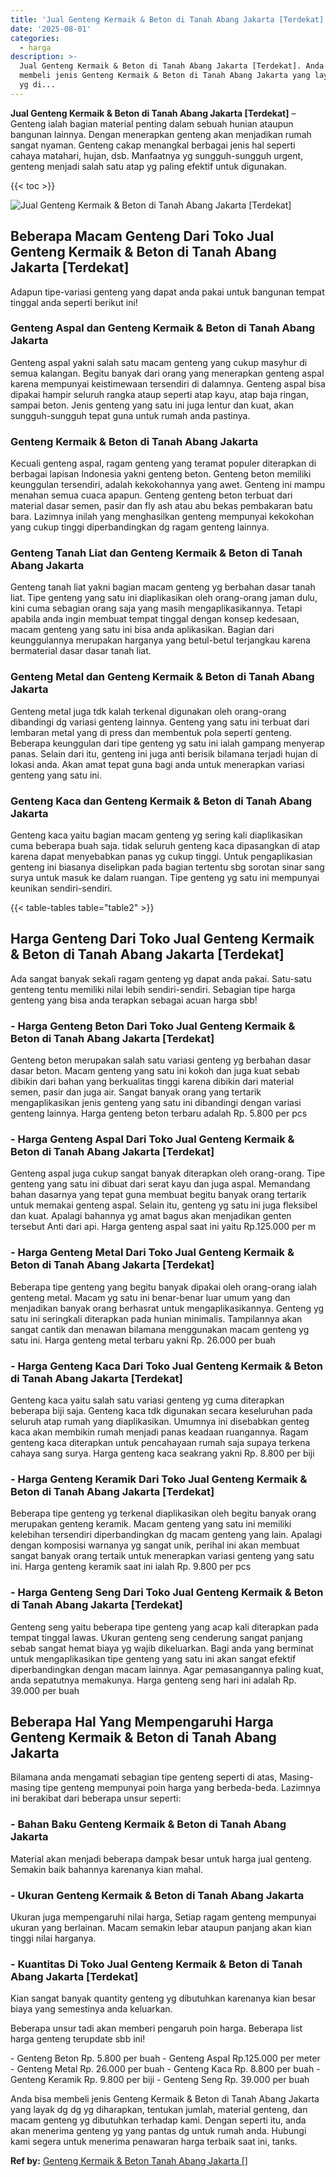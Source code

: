 ```yaml
---
title: 'Jual Genteng Kermaik & Beton di Tanah Abang Jakarta [Terdekat]'
date: '2025-08-01'
categories:
  - harga
description: >-
  Jual Genteng Kermaik & Beton di Tanah Abang Jakarta [Terdekat]. Anda bisa
  membeli jenis Genteng Kermaik & Beton di Tanah Abang Jakarta yang layak dg dg
  yg di...
---
```


**Jual Genteng Kermaik & Beton di Tanah Abang Jakarta \[Terdekat\]** – Genteng ialah bagian material penting dalam sebuah hunian ataupun bangunan lainnya. Dengan menerapkan genteng akan menjadikan rumah sangat nyaman. Genteng cakap menangkal berbagai jenis hal seperti cahaya matahari, hujan, dsb. Manfaatnya yg sungguh-sungguh urgent, genteng menjadi salah satu atap yg paling efektif untuk digunakan.

{{< toc >}}

![Jual Genteng Kermaik & Beton di Tanah Abang Jakarta [Terdekat]](/images/genteng-minimalis-murah23.png)

## Beberapa Macam Genteng Dari Toko Jual Genteng Kermaik & Beton di Tanah Abang Jakarta \[Terdekat\]

Adapun tipe-variasi genteng yang dapat anda pakai untuk bangunan tempat tinggal anda seperti berikut ini!

### Genteng Aspal dan Genteng Kermaik & Beton di Tanah Abang Jakarta

Genteng aspal yakni salah satu macam genteng yang cukup masyhur di semua kalangan. Begitu banyak dari orang yang menerapkan genteng aspal karena mempunyai keistimewaan tersendiri di dalamnya. Genteng aspal bisa dipakai hampir seluruh rangka ataup seperti atap kayu, atap baja ringan, sampai beton. Jenis genteng yang satu ini juga lentur dan kuat, akan sungguh-sungguh tepat guna untuk rumah anda pastinya.

### Genteng Kermaik & Beton di Tanah Abang Jakarta

Kecuali genteng aspal, ragam genteng yang teramat populer diterapkan di berbagai lapisan Indonesia yakni genteng beton. Genteng beton memiliki keunggulan tersendiri, adalah kekokohannya yang awet. Genteng ini mampu menahan semua cuaca apapun. Genteng genteng beton terbuat dari material dasar semen, pasir dan fly ash atau abu bekas pembakaran batu bara. Lazimnya inilah yang menghasilkan genteng mempunyai kekokohan yang cukup tinggi diperbandingkan dg ragam genteng lainnya.

### Genteng Tanah Liat dan Genteng Kermaik & Beton di Tanah Abang Jakarta

Genteng tanah liat yakni bagian macam genteng yg berbahan dasar tanah liat. Tipe genteng yang satu ini diaplikasikan oleh orang-orang jaman dulu, kini cuma sebagian orang saja yang masih mengaplikasikannya. Tetapi apabila anda ingin membuat tempat tinggal dengan konsep kedesaan, macam genteng yang satu ini bisa anda aplikasikan. Bagian dari keunggulannya merupakan harganya yang betul-betul terjangkau karena bermaterial dasar dasar tanah liat.

### Genteng Metal dan Genteng Kermaik & Beton di Tanah Abang Jakarta

Genteng metal juga tdk kalah terkenal digunakan oleh orang-orang dibandingi dg variasi genteng lainnya. Genteng yang satu ini terbuat dari lembaran metal yang di press dan membentuk pola seperti genteng. Beberapa keunggulan dari tipe genteng yg satu ini ialah gampang menyerap panas. Selain dari itu, genteng ini juga anti berisik bilamana terjadi hujan di lokasi anda. Akan amat tepat guna bagi anda untuk menerapkan variasi genteng yang satu ini.

### Genteng Kaca dan Genteng Kermaik & Beton di Tanah Abang Jakarta

Genteng kaca yaitu bagian macam genteng yg sering kali diaplikasikan cuma beberapa buah saja. tidak seluruh genteng kaca dipasangkan di atap karena dapat menyebabkan panas yg cukup tinggi. Untuk pengaplikasian genteng ini biasanya diselipkan pada bagian tertentu sbg sorotan sinar sang surya untuk masuk ke dalam ruangan. Tipe genteng yg satu ini mempunyai keunikan sendiri-sendiri.

{{< table-tables table="table2" >}}

## Harga Genteng Dari Toko Jual Genteng Kermaik & Beton di Tanah Abang Jakarta \[Terdekat\]

Ada sangat banyak sekali ragam genteng yg dapat anda pakai. Satu-satu genteng tentu memiliki nilai lebih sendiri-sendiri. Sebagian tipe harga genteng yang bisa anda terapkan sebagai acuan harga sbb!

### \- Harga Genteng Beton Dari Toko Jual Genteng Kermaik & Beton di Tanah Abang Jakarta \[Terdekat\]

Genteng beton merupakan salah satu variasi genteng yg berbahan dasar dasar beton. Macam genteng yang satu ini kokoh dan juga kuat sebab dibikin dari bahan yang berkualitas tinggi karena dibikin dari material semen, pasir dan juga air. Sangat banyak orang yang tertarik mengaplikasikan jenis genteng yang satu ini dibandingi dengan variasi genteng lainnya. Harga genteng beton terbaru adalah Rp. 5.800 per pcs

### \- Harga Genteng Aspal Dari Toko Jual Genteng Kermaik & Beton di Tanah Abang Jakarta \[Terdekat\]

Genteng aspal juga cukup sangat banyak diterapkan oleh orang-orang. Tipe genteng yang satu ini dibuat dari serat kayu dan juga aspal. Memandang bahan dasarnya yang tepat guna membuat begitu banyak orang tertarik untuk memakai genteng aspal. Selain itu, genteng yg satu ini juga fleksibel dan kuat. Apalagi bahannya yg amat bagus akan menjadikan genten tersebut Anti dari api. Harga genteng aspal saat ini yaitu Rp.125.000 per m

### \- Harga Genteng Metal Dari Toko Jual Genteng Kermaik & Beton di Tanah Abang Jakarta \[Terdekat\]

Beberapa tipe genteng yang begitu banyak dipakai oleh orang-orang ialah genteng metal. Macam yg satu ini benar-benar luar umum yang dan menjadikan banyak orang berhasrat untuk mengaplikasikannya. Genteng yg satu ini seringkali diterapkan pada hunian minimalis. Tampilannya akan sangat cantik dan menawan bilamana menggunakan macam genteng yg satu ini. Harga genteng metal terbaru yakni Rp. 26.000 per buah

### \- Harga Genteng Kaca Dari Toko Jual Genteng Kermaik & Beton di Tanah Abang Jakarta \[Terdekat\]

Genteng kaca yaitu salah satu variasi genteng yg cuma diterapkan beberapa biji saja. Genteng kaca tdk digunakan secara keseluruhan pada seluruh atap rumah yang diaplikasikan. Umumnya ini disebabkan genteg kaca akan membikin rumah menjadi panas keadaan ruangannya. Ragam genteng kaca diterapkan untuk pencahayaan rumah saja supaya terkena cahaya sang surya. Harga genteng kaca seakrang yakni Rp. 8.800 per biji

### \- Harga Genteng Keramik Dari Toko Jual Genteng Kermaik & Beton di Tanah Abang Jakarta \[Terdekat\]

Beberapa tipe genteng yg terkenal diaplikasikan oleh begitu banyak orang merupakan genteng keramik. Macam genteng yang satu ini memiliki kelebihan tersendiri diperbandingkan dg macam genteng yang lain. Apalagi dengan komposisi warnanya yg sangat unik, perihal ini akan membuat sangat banyak orang tertaik untuk menerapkan variasi genteng yang satu ini. Harga genteng keramik saat ini ialah Rp. 9.800 per pcs

### \- Harga Genteng Seng Dari Toko Jual Genteng Kermaik & Beton di Tanah Abang Jakarta \[Terdekat\]

Genteng seng yaitu beberapa tipe genteng yang acap kali diterapkan pada tempat tinggal lawas. Ukuran genteng seng cenderung sangat panjang sebab sangat hemat biaya yg wajib dikeluarkan. Bagi anda yang berminat untuk mengaplikasikan tipe genteng yang satu ini akan sangat efektif diperbandingkan dengan macam lainnya. Agar pemasangannya paling kuat, anda sepatutnya memakunya. Harga genteng seng hari ini adalah Rp. 39.000 per buah

## Beberapa Hal Yang Mempengaruhi Harga Genteng Kermaik & Beton di Tanah Abang Jakarta

Bilamana anda mengamati sebagian tipe genteng seperti di atas, Masing-masing tipe genteng mempunyai poin harga yang berbeda-beda. Lazimnya ini berakibat dari beberapa unsur seperti:

### \- Bahan Baku Genteng Kermaik & Beton di Tanah Abang Jakarta

Material akan menjadi beberapa dampak besar untuk harga jual genteng. Semakin baik bahannya karenanya kian mahal.

### \- Ukuran Genteng Kermaik & Beton di Tanah Abang Jakarta

Ukuran juga mempengaruhi nilai harga, Setiap ragam genteng mempunyai ukuran yang berlainan. Macam semakin lebar ataupun panjang akan kian tinggi nilai harganya.

### \- Kuantitas Di Toko Jual Genteng Kermaik & Beton di Tanah Abang Jakarta \[Terdekat\]

Kian sangat banyak quantity genteng yg dibutuhkan karenanya kian besar biaya yang semestinya anda keluarkan.

Beberapa unsur tadi akan memberi pengaruh poin harga. Beberapa list harga genteng terupdate sbb ini!

\- Genteng Beton Rp. 5.800 per buah - Genteng Aspal Rp.125.000 per meter - Genteng Metal Rp. 26.000 per buah - Genteng Kaca Rp. 8.800 per buah - Genteng Keramik Rp. 9.800 per biji - Genteng Seng Rp. 39.000 per buah

Anda bisa membeli jenis Genteng Kermaik & Beton di Tanah Abang Jakarta yang layak dg dg yg diharapkan, tentukan jumlah, material genteng, dan macam genteng yg dibutuhkan terhadap kami. Dengan seperti itu, anda akan menerima genteng yg yang pantas dg untuk rumah anda. Hubungi kami segera untuk menerima penawaran harga terbaik saat ini, tanks.

**Ref by:**  [Genteng Kermaik & Beton  Tanah Abang Jakarta []](https://id.wikipedia.org/wiki/Genteng)
